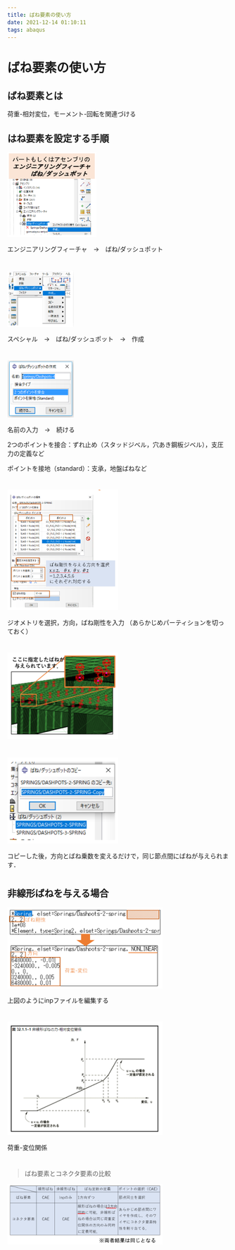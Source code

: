 ```yaml
---
title: ばね要素の使い方
date: 2021-12-14 01:10:11
tags: abaqus
---
```


# ばね要素の使い方

## ばね要素とは
荷重-相対変位，モーメント-回転を関連づける

## はね要素を設定する手順

<img src='./pic/spring_element/1.png' width='40%'/>

エンジニアリングフィーチャ　→　ばね/ダッシュポット
#
<img src='./pic/spring_element/2.png' width='30%'/>

スペシャル　→　ばね/ダッシュポット　→　作成
#
<img src='./pic/spring_element/3.png' width='30%'/>








名前の入力　→　続ける

2つのポイントを接合：ずれ止め（スタッドジベル，穴あき鋼板ジベル），支圧力の定義など

ポイントを接地（standard）：支承，地盤ばねなど
#
<img src='./pic/spring_element/4.png' width='50%'/>

ジオメトリを選択，方向，ばね剛性を入力
（あらかじめパーティションを切っておく）
#
<img src='./pic/spring_element/5.png' width='50%'/>

#
<img src='./pic/spring_element/6.png' width='50%'/>

コピーした後，方向とばね乗数を変えるだけで，同じ節点間にばねが与えられます．

#
## 非線形ばねを与える場合

<img src='./pic/spring_element/8.png' width='70%'/>


上図のようにinpファイルを編集する
#
<img src='./pic/spring_element/9.png' width='70%'/>

荷重-変位関係

#
> ばね要素とコネクタ要素の比較

<img src='./pic/spring_element/7.png' width='70%'/>

